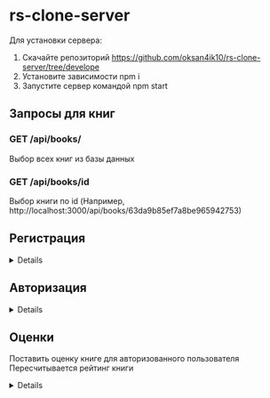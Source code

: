 # rs-clone-server

Для установки сервера:

1. Скачайте репозиторий https://github.com/oksan4ik10/rs-clone-server/tree/develope
2. Установите зависимоcти npm i
3. Запустите сервер командой npm start

## Запросы для книг

### GET /api/books/

Выбор всех книг из базы данных

### GET /api/books/id

Выбор книги по id (Например, http://localhost:3000/api/books/63da9b85ef7a8be965942753)

## Регистрация

<details>

- **URL**

  /api/login

- **Method:**

  `POST`

- **Headers:**

  `'Content-Type': 'application/json'`

- **URL Params**

  None

- **Query Params**

  None

- **Data Params**

  ```typescript
    {
      name: string,
      email: string,
      password: string
    }
  ```

- **Success Response:**

  - **Code:** 201 CREATED <br />
    **Content:**
    ```json
    {
      "email": "1235@mail.ru",
      "password": "$2a$10$gnDxenM9579YTPQv5L7G1edPoPKITTHQSKm1bfoyjle0iAEQIycaO",
      "name": "admin",
      "img": "url",
      "books": [],
      "_id": "63dc3545eaf0ee58cae97a94",
      "__v": 0
    }
    ```

- **Error Response:**

  - **Code:** 409 <br />
    **Content:**

  ```json
  {
    "message": "Пользователь с таким email уже существует"
  }
  ```

- **Notes:**

  None

</details>

## Авторизация

<details>

- **URL**

  /api/auth

- **Method:**

  `POST`

- **Headers:**

  `'Content-Type': 'application/json'`

- **URL Params**

  None

- **Query Params**

  None

- **Data Params**

  ```typescript
    {
      email: string,
      password: string
    }
  ```

- **Success Response:**

  - **Code:** 201 CREATED <br />
    **Content:**
    ```json
    {
      "token": "Bearer eyJhbGciOiJIUzI1NiIsInR5cCI6IkpXVCJ9.eyJ1c2VySWQiOiI2M2RjMzU0NWVhZjBlZTU4Y2FlOTdhOTQiLCJpYXQiOjE2NzU0NjAzMjgsImV4cCI6MTY3NTQ2MzkyOH0.EcJOglI5SYuwcPQE5U6fN1Gjkn7XXEFZFSYZPf1ZFXo"
    }
    ```

- **Error Response:**

  - **Code:** 404 <br />
    **Content:**

  ```json
  {
    "message": "Пользователь с таким email не найден"
  }
  ```

  - **Code:** 401 <br />
    **Content:**

  ```json
  {
    "message": "Пароль не верный. Попробуйте снова"
  }
  ```

- **Notes:**

  None

</details>

## Оценки

Поставить оценку книге для авторизованного пользователя <br>
Пересчитывается рейтинг книги

<details>

- **URL**

  /api/grades

- **Method:**

  `POST`

- **Headers:**

  `'Content-Type': 'application/json'`
  `'Authorization': '${token}' `

- **URL Params**

  None

- **Query Params**

  None

- **Data Params**
  value - оценка для книги

  ```typescript
    {
      bookId: string,
      value: Number
    }
  ```

- **Success Response:**

  - **Code:** 201 CREATED <br />
    **Content:**
    ```json
    {
      "raiting": 5,
      "_id": "63dbd4fe942b52bc2a107c35",
      "title": "Стрелок",
      "author": "Стивен Кинг",
      "img": "https://fantlab.ru/images/editions/big/310370?r=1619868610",
      "year": 1982,
      "desc": "Где-то на краю света стоит таинственная Черная Башня — воплощение всего Зла. Стрелок Роланд отправляется в путешествие, полное опасностей и нелегких решений, чтобы найти ее. Препятствует ему человек в черном, который должен раскрыть стрелку тайны мироздания, но только это потом... А сейчас предначертанный и сложный путь предстоит отпрыску великого рода Эльда...",
      "genre": "Ужасы"
    }
    ```

- **Error Response:**

  - **Code:** 401 <br />
    **Content:**
    Unauthorized

- **Notes:**

  None

</details>
